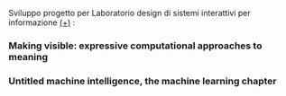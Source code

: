 Sviluppo progetto per Laboratorio design di sistemi interattivi per informazione [(+)](https://github.com/dsii-2020-unirsm/dsii-2020-unirsm) :    
### Making visible: expressive computational approaches to meaning  
### Untitled machine intelligence, the machine learning chapter
